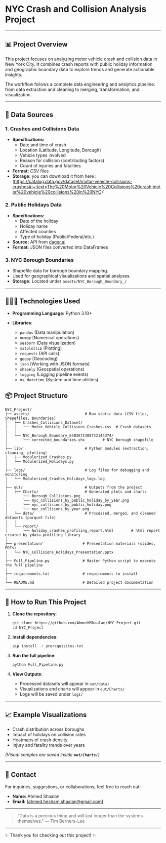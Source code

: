 # NYC Crash and Collision Analysis Project

&#x20;

---

## 📊 Project Overview

This project focuses on analyzing motor vehicle crash and collision data in New York City. It combines crash reports with public holiday information and geographic boundary data to explore trends and generate actionable insights.

The workflow follows a complete data engineering and analytics pipeline: from data extraction and cleaning to merging, transformation, and visualization.

---

## 📆 Data Sources

### 1. Crashes and Collisions Data

- **Specifications:**
  - Date and time of crash
  - Location (Latitude, Longitude, Borough)
  - Vehicle types involved
  - Reason for collision (contributing factors)
  - Count of injuries and fatalities
- **Format:** CSV files
- **Storage:** you can download it from here : (https://catalog.data.gov/dataset/motor-vehicle-collisions-crashes#:~:text=The%20Motor%20Vehicle%20Collisions%20crash,motor%20vehicle%20collisions%20in%20NYC)`

### 2. Public Holidays Data

- **Specifications:**
  - Date of the holiday
  - Holiday name
  - Affected counties
  - Type of holiday (Public/Federal/etc.)
- **Source:** API from [dager.ai](https://publicapis.io/nager-date-api)
- **Format:** JSON files converted into DataFrames

### 3. NYC Borough Boundaries

- Shapefile data for borough boundary mapping.
- Used for geographical visualizations and spatial analyses.
- **Storage:** Located under `assets/NYC_Borough_Boundary_/`

---

## 👷🏻‍💻 Technologies Used

- **Programming Language:** Python 3.10+

- **Libraries:**

  - `pandas` (Data manipulation)
  - `numpy` (Numerical operations)
  - `seaborn` (Data visualization)
  - `matplotlib` (Plotting)
  - `requests` (API calls)
  - `geopy` (Geocoding)
  - `json` (Working with JSON formats)
  - `shapely` (Geospatial operations)
  - `logging` (Logging pipeline events)
  - `os`, `datetime` (System and time utilities)


## 📦 Project Structure

```
NYC_Project/
├── assets/                         # Raw static data (CSV files, Shapefiles, Boundaries)
│   ├── Crashes_Collisions_Dataset/  
│   |   └── Motor_Vehicle_Collisions_Crashes.csv  # Crash datasets
|   |
│   └── NYC_Borough_Boundary_6403672305752144374/
|       └── corrected_boundaries.shx        # NYC borough shapefile
│
├── lib/                            # Python modules (extraction, cleaning, plotting)
│   ├── Modulerized_Crashes.py   
│   └── Modulerized_Holidays.py       
|
├── logs/                           # Log files for debugging and monitoring
|   └── Modulerized_Crashes_Holidays_logs.log
│
├── out/                            # Outputs from the project
│   ├── Charts/                     # Generated plots and charts
|       └── Borough_Collisions.png        
|       └── nyc_collisions_by_public_holiday_by_year.png       
|       └── nyc_collisions_by_public_holiday.png        
|       └── nyc_collisions_by_year.png       
│   └── data/                       # Processed, merged, and cleaned datasets (parquet file)
|   |
│   └── report/ 
|       └── holiday_crashes_profiling_report.html        # html report created by ydata-profiling library
│
├── presentation/                  # Presentation materials (slides, PDFs)
|   └── NYC_Collisions_Holidays_Presentation.pptx 
│
├── Full_Pipeline.py               # Master Python script to execute the full pipeline
|
├── requirements.txt               # requirements to install
|
└── README.md                      # Detailed project documentation
```

---

## 🔄 How to Run This Project

1. **Clone the repository**:

   ```bash
   git clone https://github.com/AhmedHShaalan/NYC_Project.git
   cd NYC_Project
   ```

2. **Install dependencies**:

   ```bash
   pip install -r prerequisites.txt
   ```

3. **Run the full pipeline**:

   ```bash
   python Full_Pipeline.py
   ```

4. **View Outputs**:

   - Processed datasets will appear in `out/data/`
   - Visualizations and charts will appear in `out/Charts/`
   - Logs will be saved under `logs/`

---

## 📈 Example Visualizations

- Crash distribution across boroughs
- Impact of holidays on collision rates
- Heatmaps of crash density
- Injury and fatality trends over years

*(Visual samples are saved inside **`out/Charts/`**)*

---


## 💍 Contact

For inquiries, suggestions, or collaborations, feel free to reach out:

- **Name:** Ahmed Shaalan
- **Email:** [ahmed.hesham.shaalan@gmail.com]

---

> "Data is a precious thing and will last longer than the systems themselves." — Tim Berners-Lee

---

✨ Thank you for checking out this project! ✨

